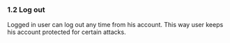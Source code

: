 ### 1.2 Log out

Logged in user can log out any time from his account. This way user keeps his account protected for certain attacks.
